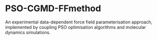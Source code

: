 # PSO-CGMD-FFmethod
An experimental data-dependent force field parameterisation approach, implemented by coupling PSO optimisation algorithms and molecular dynamics simulations.
